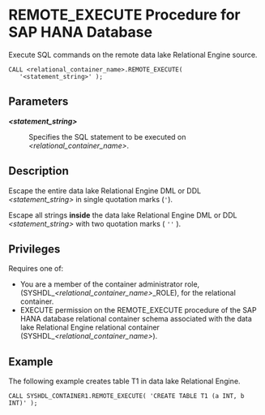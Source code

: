 <!-- loioebe6a39a82a3421b8bb3a2100eda6a79 -->

# REMOTE\_EXECUTE Procedure for SAP HANA Database

Execute SQL commands on the remote data lake Relational Engine source.



```
CALL <relational_container_name>.REMOTE_EXECUTE(
   '<statement_string>' ); 
```



<a name="loioebe6a39a82a3421b8bb3a2100eda6a79__section_dj3_45x_cjb"/>

## Parameters


<dl>
<dt><b>

*<statement\_string\>*

</b></dt>
<dd>

Specifies the SQL statement to be executed on *<relational\_container\_name\>*.



</dd>
</dl>



<a name="loioebe6a39a82a3421b8bb3a2100eda6a79__section_zhc_rnx_cjb"/>

## Description

Escape the entire data lake Relational Engine DML or DDL *<statement\_string\>* in single quotation marks \(`'`\).

Escape all strings **inside** the data lake Relational Engine DML or DDL *<statement\_string\>* with two quotation marks \( `''` \).



<a name="loioebe6a39a82a3421b8bb3a2100eda6a79__section_xlt_rnx_cjb"/>

## Privileges

Requires one of:

-   You are a member of the container administrator role, \(SYSHDL\_*<relational\_container\_name\>*\_ROLE\), for the relational container.
-   EXECUTE permission on the REMOTE\_EXECUTE procedure of the SAP HANA database relational container schema associated with the data lake Relational Engine relational container \(SYSHDL\_*<relational\_container\_name\>*\).



<a name="loioebe6a39a82a3421b8bb3a2100eda6a79__section_f5l_5nx_cjb"/>

## Example

The following example creates table T1 in data lake Relational Engine.

```
CALL SYSHDL_CONTAINER1.REMOTE_EXECUTE( 'CREATE TABLE T1 (a INT, b INT)' );
```

